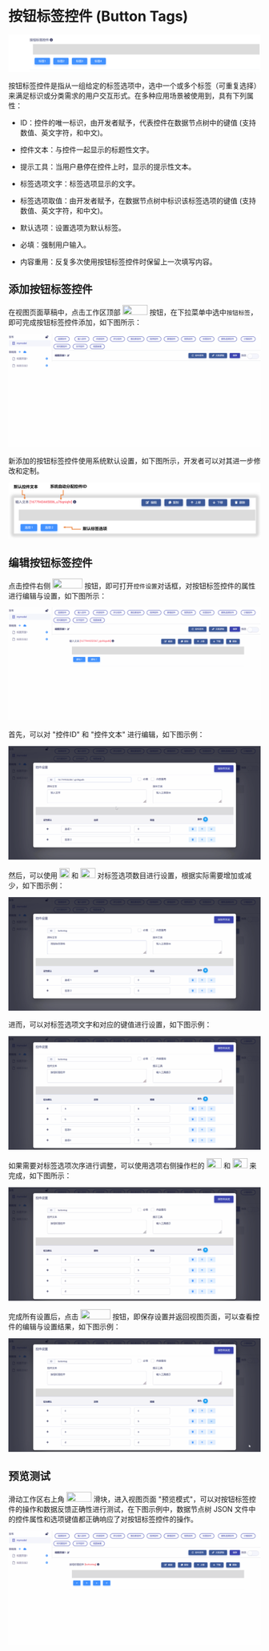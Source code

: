 # 按钮标签控件 (Button Tags)

![Matrix.OS](../../../../../media/os/tools/modelview/showbuttontag.gif "按钮标签控件")

按钮标签控件是指从一组给定的标签选项中，选中一个或多个标签（可重复选择）来满足标识或分类需求的用户交互形式。在多种应用场景被使用到，具有下列属性：

* ID：控件的唯一标识，由开发者赋予，代表控件在数据节点树中的键值 (支持数值、英文字符，和中文)。

* 控件文本：与控件一起显示的标题性文字。

* 提示工具：当用户悬停在控件上时，显示的提示性文本。

* 标签选项文字：标签选项显示的文字。

* 标签选项取值：由开发者赋予，在数据节点树中标识该标签选项的键值 (支持数值、英文字符，和中文)。

* 默认选项：设置选项为默认标签。

* 必填：强制用户输入。

* 内容重用：反复多次使用按钮标签控件时保留上一次填写内容。

## 添加按钮标签控件

在视图页面草稿中，点击工作区顶部 <img src="./././././media/logo/controltag.png" width="50" height="20"> 按钮，在下拉菜单中选中`按钮标签`，即可完成按钮标签控件添加，如下图所示：

![Matrix.OS](../../../../../media/os/tools/modelview/addbuttontag.gif "添加按钮标签控件")

新添加的按钮标签控件使用系统默认设置，如下图所示，开发者可以对其进一步修改和定制。

![Matrix.OS](../../../../../media/os/tools/modelview/addbuttontag.png "按钮标签控件默认设置")

## 编辑按钮标签控件

点击控件右侧 <img src="./././././media/logo/editcontrol.png" width="60" height="20"> 按钮，即可打开`控件设置`对话框，对按钮标签控件的属性进行编辑与设置，如下图所示：

![Matrix.OS](../../../../../media/os/tools/modelview/editbuttontag1.gif "编辑按钮标签控件 - 打开控件设置对话框")

首先，可以对 "控件ID" 和 "控件文本" 进行编辑，如下图示例：

![Matrix.OS](../../../../../media/os/tools/modelview/editbuttontag2.gif "编辑按钮标签控件 - 控件ID与文本编辑")

然后，可以使用  <img src="./././././media/logo/addoption.png" width="20" height="20"> 和  <img src="./././././media/logo/deleteoption.png" width="30" height="20"> 对标签选项数目进行设置，根据实际需要增加或减少，如下图示例：

![Matrix.OS](../../../../../media/os/tools/modelview/editbuttontag3.gif "编辑按钮标签控件 - 设置标签选项数目")

进而，可以对标签选项文字和对应的键值进行设置，如下图示例：

![Matrix.OS](../../../../../media/os/tools/modelview/editbuttontag4.gif "编辑按钮标签控件 - 设置标签选项文字和键值")

如果需要对标签选项次序进行调整，可以使用选项右侧操作栏的 <img src="./././././media/logo/moveup2.png" width="30" height="20"> 和 <img src="./././././media/logo/movedown2.png" width="30" height="20"> 来完成，如下图所示：

![Matrix.OS](../../../../../media/os/tools/modelview/editbuttontag5.gif "编辑按钮标签控件 - 调整标签选项次序")

完成所有设置后，点击 <img src="./././././media/logo/saveclose.png" width="60" height="20"> 按钮，即保存设置并返回视图页面，可以查看控件的编辑与设置结果，如下图示例：

![Matrix.OS](../../../../../media/os/tools/modelview/editbuttontag6.gif "编辑按钮标签控件 - 保存控件设置")

## 预览测试

滑动工作区右上角 <img src="./././././media/logo/previewmv.png" width="50" height="20"> 滑块，进入视图页面 "预览模式"，可以对按钮标签控件的操作和数据反馈正确性进行测试，在下图示例中，数据节点树 JSON 文件中的控件属性和选项键值都正确响应了对按钮标签控件的操作。

![Matrix.OS](../../../../../media/os/tools/modelview/testbuttontag.gif "测试按钮标签控件")